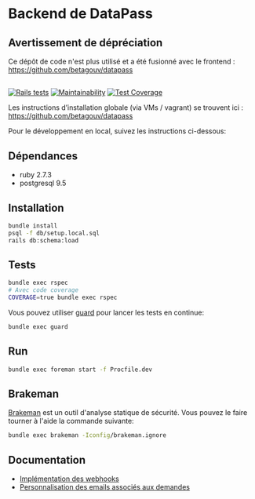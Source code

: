 # Backend de DataPass

## Avertissement de dépréciation

Ce dépôt de code n'est plus utilisé et a été fusionné avec le frontend : https://github.com/betagouv/datapass

## 

[![Rails tests](https://github.com/betagouv/signup-back/actions/workflows/ci.yml/badge.svg)](https://github.com/betagouv/signup-back/actions/workflows/ci.yml)
[![Maintainability](https://api.codeclimate.com/v1/badges/713ba5c1e90ee6a35937/maintainability)](https://codeclimate.com/github/betagouv/signup-back/maintainability)
[![Test Coverage](https://api.codeclimate.com/v1/badges/713ba5c1e90ee6a35937/test_coverage)](https://codeclimate.com/github/betagouv/signup-back/test_coverage)

Les instructions d’installation globale (via VMs / vagrant) se trouvent ici : https://github.com/betagouv/datapass

Pour le développement en local, suivez les instructions ci-dessous:

## Dépendances

- ruby 2.7.3
- postgresql 9.5

## Installation

```sh
bundle install
psql -f db/setup.local.sql
rails db:schema:load
```

## Tests

```sh
bundle exec rspec
# Avec code coverage
COVERAGE=true bundle exec rspec
```

Vous pouvez utiliser [guard](https://github.com/guard/guard) pour lancer les
tests en continue:

```sh
bundle exec guard
```

## Run

```sh
bundle exec foreman start -f Procfile.dev
```

## Brakeman

[Brakeman](https://github.com/presidentbeef/brakeman) est un outil d'analyse
statique de sécurité. Vous pouvez le faire tourner à l'aide la commande
suivante:

```sh
bundle exec brakeman -Iconfig/brakeman.ignore
```

## Documentation

- [Implémentation des webhooks](./docs/webhooks.md)
- [Personnalisation des emails associés aux
  demandes](./app/views/enrollment_mailer/README.md)
